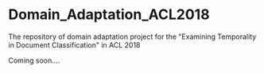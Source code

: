 # Domain_Adaptation_ACL2018
The repository of domain adaptation project for the "Examining Temporality in Document Classification" in ACL 2018

Coming soon....
